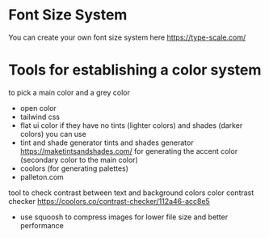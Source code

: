 # Font Size System
You can create your own font size system here https://type-scale.com/

# Tools for establishing a color system
to pick a main color and a grey color
- open color
- tailwind css
- flat ui color
if they have no tints (lighter colors) and shades (darker colors) you can use
- tint and shade generator
    tints and shades generator
    https://maketintsandshades.com/
for generating the accent color (secondary color to the main color)
- coolors (for generating palettes)
- palleton.com

tool to check contrast between text and background colors
    color contrast checker
    https://coolors.co/contrast-checker/112a46-acc8e5

- use squoosh to compress images for lower file size and better performance